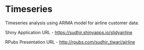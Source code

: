 # Timeseries
Timeseries analysis using ARIMA model for airline customer data.

Shiny Application URL - 
https://sudhir.shinyapps.io/slidyairline

RPubs Presentation URL - 
http://rpubs.com/sudhir_tiwari/airline